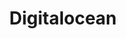 ---
title: Digitalocean
redirect_to: https://m.do.co/c/dd1b2e88d855
redirect_from:
    - /powered/do/
---